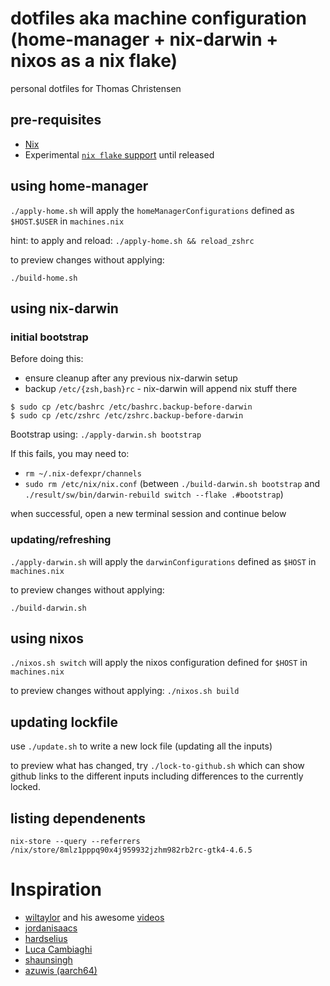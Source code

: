 # dotfiles aka machine configuration (home-manager + nix-darwin + nixos as a nix flake)

personal dotfiles for Thomas Christensen

## pre-requisites

- [Nix](https://nixos.org/manual/nix/stable/#chap-installation)
- Experimental [`nix flake` support](https://nixos.wiki/wiki/flakes#Installing_flakes) until released

## using home-manager

`./apply-home.sh` will apply the `homeManagerConfigurations` defined as `$HOST`.`$USER` in `machines.nix`

hint: to apply and reload: `./apply-home.sh && reload_zshrc`

to preview changes without applying:

`./build-home.sh`

## using nix-darwin

### initial bootstrap

Before doing this:
- ensure cleanup after any previous nix-darwin setup
- backup `/etc/{zsh,bash}rc` - nix-darwin will append nix stuff there
```
$ sudo cp /etc/bashrc /etc/bashrc.backup-before-darwin
$ sudo cp /etc/zshrc /etc/zshrc.backup-before-darwin
```

Bootstrap using: `./apply-darwin.sh bootstrap`

If this fails, you may need to:
- `rm ~/.nix-defexpr/channels`
- `sudo rm /etc/nix/nix.conf` (between `./build-darwin.sh bootstrap` and `./result/sw/bin/darwin-rebuild switch --flake .#bootstrap`)

when successful, open a new terminal session and continue below

### updating/refreshing

`./apply-darwin.sh` will apply the `darwinConfigurations` defined as `$HOST` in `machines.nix`

to preview changes without applying:

`./build-darwin.sh`

## using nixos

`./nixos.sh switch` will apply the nixos configuration defined for `$HOST` in `machines.nix`

to preview changes without applying: `./nixos.sh build`

## updating lockfile

use `./update.sh` to write a new lock file (updating all the inputs)

to preview what has changed, try `./lock-to-github.sh` which can show github links to the different inputs including differences to the currently locked.

## listing dependenents

`nix-store --query --referrers /nix/store/8mlz1pppq90x4j959932jzhm982rb2rc-gtk4-4.6.5`

# Inspiration

- [wiltaylor](https://github.com/wiltaylor/dotfiles) and his awesome [videos](https://www.youtube.com/watch?v=QKoQ1gKJY5A)
- [jordanisaacs](https://github.com/jordanisaacs/dotfiles)
- [hardselius](https://github.com/hardselius/dotfiles)
- [Luca Cambiaghi](https://www.lucacambiaghi.com/nixpkgs/readme.html)
- [shaunsingh](https://github.com/shaunsingh/nix-darwin-dotfiles/)
- [azuwis (aarch64)](https://github.com/azuwis/nix-config)